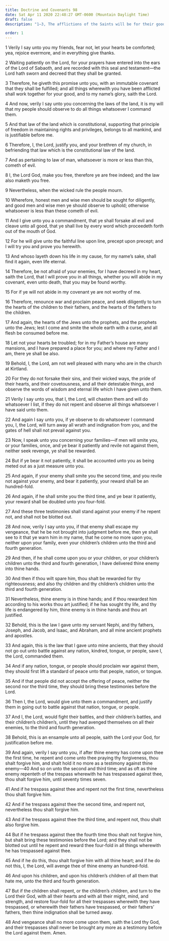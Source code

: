 ```yaml
---
title: Doctrine and Covenants 98
date: Sat Apr 11 2020 22:48:27 GMT-0600 (Mountain Daylight Time)
draft: false
description: "1–3, The afflictions of the Saints will be for their good; 4–8, The Saints are to befriend the constitutional law of the land; 9–10, Honest, wise, and good men should be supported for secular government; 11–15, Those who lay down their lives in the Lord’s cause will have eternal life; 16–18, Renounce war and proclaim peace; 19–22, The Saints in Kirtland are reproved and commanded to repent; 23–32, The Lord reveals His laws governing the persecutions and afflictions imposed on His people; 33–38, War is justified only when the Lord commands it; 39–48, The Saints are to forgive their enemies, who, if they repent, will also escape the Lord’s vengeance."

order: 1
---
```

    
1 Verily I say unto you my friends, fear not, let your hearts be comforted; yea, rejoice evermore, and in everything give thanks.

2 Waiting patiently on the Lord, for your prayers have entered into the ears of the Lord of Sabaoth, and are recorded with this seal and testament—the Lord hath sworn and decreed that they shall be granted.

3 Therefore, he giveth this promise unto you, with an immutable covenant that they shall be fulfilled; and all things wherewith you have been afflicted shall work together for your good, and to my name’s glory, saith the Lord.

4 And now, verily I say unto you concerning the laws of the land, it is my will that my people should observe to do all things whatsoever I command them.

5 And that law of the land which is constitutional, supporting that principle of freedom in maintaining rights and privileges, belongs to all mankind, and is justifiable before me.

6 Therefore, I, the Lord, justify you, and your brethren of my church, in befriending that law which is the constitutional law of the land.

7 And as pertaining to law of man, whatsoever is more or less than this, cometh of evil.

8 I, the Lord God, make you free, therefore ye are free indeed; and the law also maketh you free.

9 Nevertheless, when the wicked rule the people mourn.

10 Wherefore, honest men and wise men should be sought for diligently, and good men and wise men ye should observe to uphold; otherwise whatsoever is less than these cometh of evil.

11 And I give unto you a commandment, that ye shall forsake all evil and cleave unto all good, that ye shall live by every word which proceedeth forth out of the mouth of God.

12 For he will give unto the faithful line upon line, precept upon precept; and I will try you and prove you herewith.

13 And whoso layeth down his life in my cause, for my name’s sake, shall find it again, even life eternal.

14 Therefore, be not afraid of your enemies, for I have decreed in my heart, saith the Lord, that I will prove you in all things, whether you will abide in my covenant, even unto death, that you may be found worthy.

15 For if ye will not abide in my covenant ye are not worthy of me.

16 Therefore, renounce war and proclaim peace, and seek diligently to turn the hearts of the children to their fathers, and the hearts of the fathers to the children.

17 And again, the hearts of the Jews unto the prophets, and the prophets unto the Jews; lest I come and smite the whole earth with a curse, and all flesh be consumed before me.

18 Let not your hearts be troubled; for in my Father’s house are many mansions, and I have prepared a place for you; and where my Father and I am, there ye shall be also.

19 Behold, I, the Lord, am not well pleased with many who are in the church at Kirtland.

20 For they do not forsake their sins, and their wicked ways, the pride of their hearts, and their covetousness, and all their detestable things, and observe the words of wisdom and eternal life which I have given unto them.

21 Verily I say unto you, that I, the Lord, will chasten them and will do whatsoever I list, if they do not repent and observe all things whatsoever I have said unto them.

22 And again I say unto you, if ye observe to do whatsoever I command you, I, the Lord, will turn away all wrath and indignation from you, and the gates of hell shall not prevail against you.

23 Now, I speak unto you concerning your families—if men will smite you, or your families, once, and ye bear it patiently and revile not against them, neither seek revenge, ye shall be rewarded.

24 But if ye bear it not patiently, it shall be accounted unto you as being meted out as a just measure unto you.

25 And again, if your enemy shall smite you the second time, and you revile not against your enemy, and bear it patiently, your reward shall be an hundred-fold.

26 And again, if he shall smite you the third time, and ye bear it patiently, your reward shall be doubled unto you four-fold.

27 And these three testimonies shall stand against your enemy if he repent not, and shall not be blotted out.

28 And now, verily I say unto you, if that enemy shall escape my vengeance, that he be not brought into judgment before me, then ye shall see to it that ye warn him in my name, that he come no more upon you, neither upon your family, even your children’s children unto the third and fourth generation.

29 And then, if he shall come upon you or your children, or your children’s children unto the third and fourth generation, I have delivered thine enemy into thine hands.

30 And then if thou wilt spare him, thou shalt be rewarded for thy righteousness; and also thy children and thy children’s children unto the third and fourth generation.

31 Nevertheless, thine enemy is in thine hands; and if thou rewardest him according to his works thou art justified; if he has sought thy life, and thy life is endangered by him, thine enemy is in thine hands and thou art justified.

32 Behold, this is the law I gave unto my servant Nephi, and thy fathers, Joseph, and Jacob, and Isaac, and Abraham, and all mine ancient prophets and apostles.

33 And again, this is the law that I gave unto mine ancients, that they should not go out unto battle against any nation, kindred, tongue, or people, save I, the Lord, commanded them.

34 And if any nation, tongue, or people should proclaim war against them, they should first lift a standard of peace unto that people, nation, or tongue.

35 And if that people did not accept the offering of peace, neither the second nor the third time, they should bring these testimonies before the Lord.

36 Then I, the Lord, would give unto them a commandment, and justify them in going out to battle against that nation, tongue, or people.

37 And I, the Lord, would fight their battles, and their children’s battles, and their children’s children’s, until they had avenged themselves on all their enemies, to the third and fourth generation.

38 Behold, this is an ensample unto all people, saith the Lord your God, for justification before me.

39 And again, verily I say unto you, if after thine enemy has come upon thee the first time, he repent and come unto thee praying thy forgiveness, thou shalt forgive him, and shalt hold it no more as a testimony against thine enemy—40 And so on unto the second and third time; and as oft as thine enemy repenteth of the trespass wherewith he has trespassed against thee, thou shalt forgive him, until seventy times seven.

41 And if he trespass against thee and repent not the first time, nevertheless thou shalt forgive him.

42 And if he trespass against thee the second time, and repent not, nevertheless thou shalt forgive him.

43 And if he trespass against thee the third time, and repent not, thou shalt also forgive him.

44 But if he trespass against thee the fourth time thou shalt not forgive him, but shalt bring these testimonies before the Lord; and they shall not be blotted out until he repent and reward thee four-fold in all things wherewith he has trespassed against thee.

45 And if he do this, thou shalt forgive him with all thine heart; and if he do not this, I, the Lord, will avenge thee of thine enemy an hundred-fold.

46 And upon his children, and upon his children’s children of all them that hate me, unto the third and fourth generation.

47 But if the children shall repent, or the children’s children, and turn to the Lord their God, with all their hearts and with all their might, mind, and strength, and restore four-fold for all their trespasses wherewith they have trespassed, or wherewith their fathers have trespassed, or their fathers’ fathers, then thine indignation shall be turned away.

48 And vengeance shall no more come upon them, saith the Lord thy God, and their trespasses shall never be brought any more as a testimony before the Lord against them. Amen.
